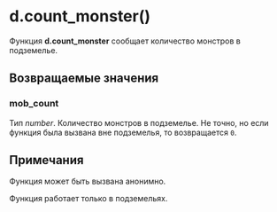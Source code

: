 # d.count_monster()
Функция **d.count_monster** сообщает количество монстров в подземелье.

## Возвращаемые значения
### mob_count
Тип *number*. Количество монстров в подземелье. Не точно, но если функция была вызвана вне подземелья, то возвращается `0`.

## Примечания
Функция может быть вызвана анонимно.

Функция работает только в подземельях.